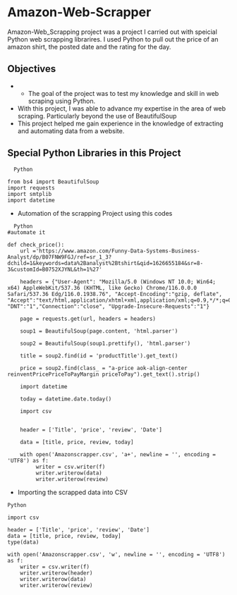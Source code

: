# Amazon-Web-Scrapper

Amazon-Web_Scrapping project was a project I carried out with speicial Python web scrapping librarires.
I used Python to pull out the price of an amazon shirt, the posted date and the rating for the day.

## Objectives
- - The goal of the project was to test my knowledge and skill in web scraping using Python.
- With this project, I was able to advance my expertise in the area of web scraping. Particularly beyond the use of BeautifulSoup
- This project helped me gain experience in the knowledge of extracting and automating data from a website.
  
  
## Special Python Libraries in this Project

```
  Python

from bs4 import BeautifulSoup
import requests
import smtplib
import datetime

   ```

- Automation of the scrapping Project using this codes



```
  Python
#automate it

def check_price():
    url ='https://www.amazon.com/Funny-Data-Systems-Business-Analyst/dp/B07FNW9FGJ/ref=sr_1_3?dchild=1&keywords=data%2Banalyst%2Btshirt&qid=1626655184&sr=8-3&customId=B0752XJYNL&th=1%27'

    headers = {"User-Agent": "Mozilla/5.0 (Windows NT 10.0; Win64; x64) AppleWebKit/537.36 (KHTML, like Gecko) Chrome/116.0.0.0 Safari/537.36 Edg/116.0.1938.76", "Accept-Encoding":"gzip, deflate", "Accept":"text/html,application/xhtml+xml,application/xml;q=0.9,*/*;q=0.8", "DNT":"1","Connection":"close", "Upgrade-Insecure-Requests":"1"}
    
    page = requests.get(url, headers = headers)

    soup1 = BeautifulSoup(page.content, 'html.parser')

    soup2 = BeautifulSoup(soup1.prettify(), 'html.parser')

    title = soup2.find(id = 'productTitle').get_text()

    price = soup2.find(class_ = "a-price aok-align-center reinventPricePriceToPayMargin priceToPay").get_text().strip()
    
    import datetime

    today = datetime.date.today() 
    
    import csv


    header = ['Title', 'price', 'review', 'Date']

    data = [title, price, review, today]
    
    with open('Amazonscrapper.csv', 'a+', newline = '', encoding = 'UTF8') as f:
         writer = csv.writer(f)
         writer.writerow(data)
         writer.writerow(review)
 ```

- Importing the scrapped data into CSV

```
Python

import csv

header = ['Title', 'price', 'review', 'Date']
data = [title, price, review, today]
type(data)

with open('Amazonscrapper.csv', 'w', newline = '', encoding = 'UTF8') as f:
    writer = csv.writer(f)
    writer.writerow(header)
    writer.writerow(data)
    writer.writerow(review)
```
